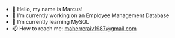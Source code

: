 - 👋 Hello, my name is Marcus!
- 🔭 I’m currently working on an Employee Management Database
- 🌱 I’m currently learning MySQL
- 📫 How to reach me: maherreraiv1987@gmail.com
